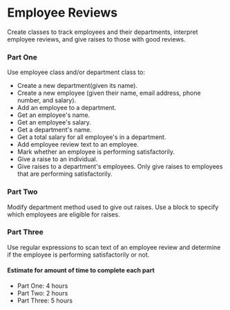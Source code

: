 # Employee Reviews
Create classes to track employees and their departments, interpret employee reviews, and give raises to those with good reviews.

### Part One
Use employee class and/or department class to:
* Create a new department(given its name).
* Create a new employee (given their name, email address, phone number, and salary).
* Add an employee to a department.
* Get an employee's name.
* Get an employee's salary.
* Get a department's name.
* Get a total salary for all employee's in a department.
* Add employee review text to an employee.
* Mark whether an employee is performing satisfactorily.
* Give a raise to an individual.
* Give raises to a department's employees. Only give raises to employees that are performing satisfactorily.

### Part Two
Modify department method used to give out raises. Use a block to specify which employees are eligible for raises.

### Part Three
Use regular expressions to scan text of an employee review and determine if the employee is performing satisfactorily or not.

#### Estimate for amount of time to complete each part
* Part One: 4 hours
* Part Two: 2 hours
* Part Three: 5 hours
